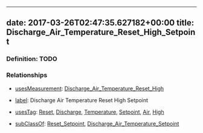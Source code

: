 
---
date: 2017-03-26T02:47:35.627182+00:00
title: Discharge_Air_Temperature_Reset_High_Setpoint
---
### Definition: TODO

### Relationships

* [usesMeasurement](https://brickschema.org/schema/1.0/BrickFrame#usesMeasurement): [Discharge_Air_Temperature_Reset_High](https://brickschema.org/schema/1.0/Brick#Discharge_Air_Temperature_Reset_High)

* [label](http://www.w3.org/2000/01/rdf-schema#label): Discharge Air Temperature Reset High Setpoint

* [usesTag](https://brickschema.org/schema/1.0/BrickFrame#usesTag): [Reset](https://brickschema.org/schema/1.0/BrickTag#Reset), [Discharge](https://brickschema.org/schema/1.0/BrickTag#Discharge), [Temperature](https://brickschema.org/schema/1.0/BrickTag#Temperature), [Setpoint](https://brickschema.org/schema/1.0/BrickTag#Setpoint), [Air](https://brickschema.org/schema/1.0/BrickTag#Air), [High](https://brickschema.org/schema/1.0/BrickTag#High)

* [subClassOf](http://www.w3.org/2000/01/rdf-schema#subClassOf): [Reset_Setpoint](https://brickschema.org/schema/1.0/Brick#Reset_Setpoint), [Discharge_Air_Temperature_Setpoint](https://brickschema.org/schema/1.0/Brick#Discharge_Air_Temperature_Setpoint)
